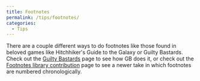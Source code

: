 ```yaml
---
title: Footnotes
permalink: /tips/footnotes/
categories: 
  - Tips
---
```


There are a couple different ways to do footnotes like those found in
beloved games like Hitchhiker's Guide to the Galaxy or Guilty Bastards.
Check out the [Guilty Bastards](/tips/infocom-footnotes/) page to
see how GB does it, or check out the 
[Footnotes library contribution](/contributions/footnotes/) page to see a
newer take in which footnotes are numbered chronologically.
